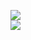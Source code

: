 [![](https://img.shields.io/badge/Made%20With-Github%20Spray-lightgrey.svg?style=for-the-badge&logo=github)](https://github.com/Annihil/github-spray#23944)  
[![](https://i.imgur.com/2DrTn0Z.gif)](https://github.com/Annihil/github-spray)